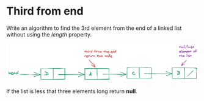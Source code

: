# Third from end

Write an algorithm to find the 3rd element from the end of a linked list without using the _length_ property.

![Third from end](thirdfromend_001.png)

If the list is less that three elements long return **null**.
